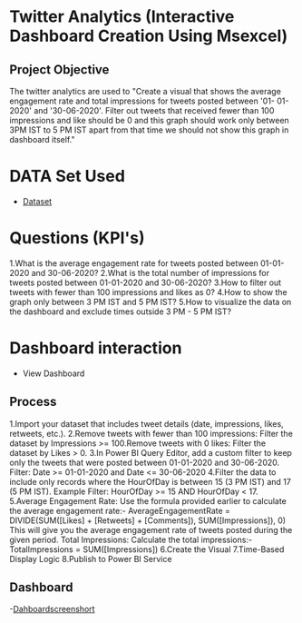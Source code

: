# Twitter Analytics (Interactive Dashboard Creation Using Msexcel)
## Project Objective
The twitter analytics are used to "Create a visual that shows the average engagement rate and total impressions for tweets posted between '01- 01-2020' and '30-06-2020'. Filter out tweets that received fewer than 100 impressions and like should be 0 and this graph should work only between 3PM IST to 5 PM IST apart from that time we should not show this graph in dashboard itself."

# DATA Set Used
- <a href="https://github.com/Kranthi-india/Twitter-Dashboard-Analytics-using-Powerbi/blob/main/Tweet%20Analytics%20Task%201.pbix">Dataset</a>

# Questions (KPI's)
1.What is the average engagement rate for tweets posted between 01-01-2020 and 30-06-2020?
2.What is the total number of impressions for tweets posted between 01-01-2020 and 30-06-2020?
3.How to filter out tweets with fewer than 100 impressions and likes as 0?
4.How to show the graph only between 3 PM IST and 5 PM IST?
5.How to visualize the data on the dashboard and exclude times outside 3 PM - 5 PM IST?

# Dashboard interaction
- <a hred="https://github.com/Kranthi-india/Twitter-Dashboard-Analytics-usingPowerbi/blob/main/Tweet.xlsx">View Dashboard</a>

## Process
1.Import your dataset that includes tweet details (date, impressions, likes, retweets, etc.).
2.Remove tweets with fewer than 100 impressions: Filter the dataset by Impressions >= 100.Remove tweets with 0 likes: Filter the dataset by Likes > 0.
3.In Power BI Query Editor, add a custom filter to keep only the tweets that were posted between 01-01-2020 and 30-06-2020.
Filter: Date >= 01-01-2020 and Date <= 30-06-2020
4.Filter the data to include only records where the HourOfDay is between 15 (3 PM IST) and 17 (5 PM IST).
Example Filter: HourOfDay >= 15 AND HourOfDay < 17.
5.Average Engagement Rate:
Use the formula provided earlier to calculate the average engagement rate:-
AverageEngagementRate = DIVIDE(SUM([Likes] + [Retweets] + [Comments]), SUM([Impressions]), 0)
This will give you the average engagement rate of tweets posted during the given period.
Total Impressions:
Calculate the total impressions:-TotalImpressions = SUM([Impressions])
6.Create the Visual
7.Time-Based Display Logic
8.Publish to Power BI Service

## Dashboard
-<a href="https://1drv.ms/i/s!AqmNAuO-hcBvdvOD90k6e1cz5hk?e=237Gif">Dahboardscreenshort</a>
